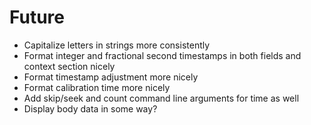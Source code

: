 # Future
* Capitalize letters in strings more consistently
* Format integer and fractional second timestamps in both fields and context section nicely
* Format timestamp adjustment more nicely
* Format calibration time more nicely
* Add skip/seek and count command line arguments for time as well
* Display body data in some way?
